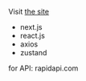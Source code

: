 Visit [the site](movie-qxy0f897u-tomkovich.vercel.app)

- next.js
- react.js
- axios
- zustand

for API: rapidapi.com
